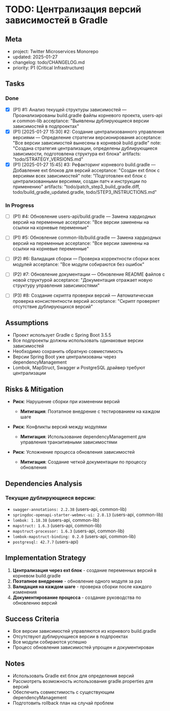 # TODO: Централизация версий зависимостей в Gradle

## Meta
- project: Twitter Microservices Monorepo
- updated: 2025-01-27
- changelog: todo/CHANGELOG.md
- priority: P1 (Critical Infrastructure)

## Tasks

### Done
- [x] (P1) #1: Анализ текущей структуры зависимостей — Проанализированы build.gradle файлы корневого проекта, users-api и common-lib
  acceptance: "Выявлены дублирующиеся версии зависимостей в подпроектах"
- [x] (P1) [2025-01-27 15:30] #2: Создание централизованного управления версиями — Определение стратегии версионирования
  acceptance: "Все версии зависимостей вынесены в корневой build.gradle"
  note: "Создана стратегия централизации, определены дублирующиеся зависимости, подготовлена структура ext блока"
  artifacts: "todo/STRATEGY_VERSIONS.md"
- [x] (P1) [2025-01-27 15:45] #3: Рефакторинг корневого build.gradle — Добавление ext блоков для версий
  acceptance: "Создан ext блок с версиями всех зависимостей"
  note: "Подготовлен ext блок с централизованными версиями, создан патч и инструкции по применению"
  artifacts: "todo/patch_step3_build_gradle.diff, todo/build_gradle_updated.gradle, todo/STEP3_INSTRUCTIONS.md"

### In Progress
  
- [ ] (P1) #4: Обновление users-api/build.gradle — Замена хардкодных версий на переменные
  acceptance: "Все версии заменены на ссылки на корневые переменные"
  
- [ ] (P1) #5: Обновление common-lib/build.gradle — Замена хардкодных версий на переменные
  acceptance: "Все версии заменены на ссылки на корневые переменные"
  
- [ ] (P2) #6: Валидация сборки — Проверка корректности сборки всех модулей
  acceptance: "Все модули собираются без ошибок"
  
- [ ] (P2) #7: Обновление документации — Обновление README файлов с новой структурой
  acceptance: "Документация отражает новую структуру управления зависимостями"
  
- [ ] (P3) #8: Создание скрипта проверки версий — Автоматическая проверка консистентности версий
  acceptance: "Скрипт проверяет отсутствие дублирующихся версий"

## Assumptions
- Проект использует Gradle с Spring Boot 3.5.5
- Все подпроекты должны использовать одинаковые версии зависимостей
- Необходимо сохранить обратную совместимость
- Версии Spring Boot уже централизованы через dependencyManagement
- Lombok, MapStruct, Swagger и PostgreSQL драйвер требуют централизации

## Risks & Mitigation
- **Риск**: Нарушение сборки при изменении версий
  - **Митигация**: Поэтапное внедрение с тестированием на каждом шаге
  
- **Риск**: Конфликты версий между модулями
  - **Митигация**: Использование dependencyManagement для управления транзитивными зависимостями
  
- **Риск**: Усложнение процесса обновления зависимостей
  - **Митигация**: Создание четкой документации по процессу обновления

## Dependencies Analysis
### Текущие дублирующиеся версии:
- `swagger-annotations: 2.2.38` (users-api, common-lib)
- `springdoc-openapi-starter-webmvc-ui: 2.8.13` (users-api, common-lib)
- `lombok: 1.18.38` (users-api, common-lib)
- `mapstruct: 1.6.3` (users-api, common-lib)
- `mapstruct-processor: 1.6.3` (users-api, common-lib)
- `lombok-mapstruct-binding: 0.2.0` (users-api, common-lib)
- `postgresql: 42.7.7` (users-api)

## Implementation Strategy
1. **Централизация через ext блок** - создание переменных версий в корневом build.gradle
2. **Поэтапное внедрение** - обновление одного модуля за раз
3. **Валидация на каждом шаге** - проверка сборки после каждого изменения
4. **Документирование процесса** - создание руководства по обновлению версий

## Success Criteria
- Все версии зависимостей управляются из корневого build.gradle
- Отсутствуют дублирующиеся версии в подпроектах
- Все модули собираются успешно
- Процесс обновления зависимостей упрощен и документирован

## Notes
- Использовать Gradle ext блок для определения версий
- Рассмотреть возможность использования gradle.properties для версий
- Обеспечить совместимость с существующим dependencyManagement
- Подготовить rollback план на случай проблем

